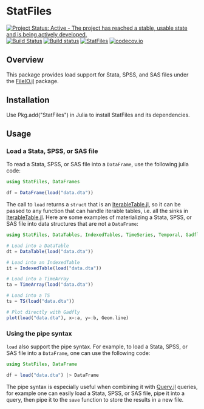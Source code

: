 # StatFiles

[![Project Status: Active - The project has reached a stable, usable state and is being actively developed.](http://www.repostatus.org/badges/latest/active.svg)](http://www.repostatus.org/#active)
[![Build Status](https://travis-ci.org/davidanthoff/StatFiles.jl.svg?branch=master)](https://travis-ci.org/davidanthoff/StatFiles.jl)
[![Build status](https://ci.appveyor.com/api/projects/status/816985qre56lkgpf/branch/master?svg=true)](https://ci.appveyor.com/project/davidanthoff/statfiles-jl/branch/master)
[![StatFiles](http://pkg.julialang.org/badges/StatFiles_0.6.svg)](http://pkg.julialang.org/?pkg=StatFiles)
[![codecov.io](http://codecov.io/github/davidanthoff/StatFiles.jl/coverage.svg?branch=master)](http://codecov.io/github/davidanthoff/StatFiles.jl?branch=master)

## Overview

This package provides load support for Stata, SPSS, and SAS files
under the [FileIO.jl](https://github.com/JuliaIO/FileIO.jl) package.

## Installation

Use Pkg.add("StatFiles") in Julia to install StatFiles and its dependencies.

## Usage

### Load a Stata, SPSS, or SAS file

To read a Stata, SPSS, or SAS file into a ``DataFrame``, use the following julia code:

````julia
using StatFiles, DataFrames

df = DataFrame(load("data.dta"))
````

The call to ``load`` returns a ``struct`` that is an [IterableTable.jl](https://github.com/davidanthoff/IterableTables.jl), so it can be passed to any function that can handle iterable tables, i.e. all the sinks in [IterableTable.jl](https://github.com/davidanthoff/IterableTables.jl). Here are some examples of materializing a Stata, SPSS, or SAS file into data structures that are not a ``DataFrame``:

````julia
using StatFiles, DataTables, IndexedTables, TimeSeries, Temporal, Gadfly

# Load into a DataTable
dt = DataTable(load("data.dta"))

# Load into an IndexedTable
it = IndexedTable(load("data.dta"))

# Load into a TimeArray
ta = TimeArray(load("data.dta"))

# Load into a TS
ts = TS(load("data.dta"))

# Plot directly with Gadfly
plot(load("data.dta"), x=:a, y=:b, Geom.line)
````

### Using the pipe syntax

``load`` also support the pipe syntax. For example, to load a Stata, SPSS, or SAS file into a ``DataFrame``, one can use the following code:

````julia
using StatFiles, DataFrame

df = load("data.dta") |> DataFrame
````

The pipe syntax is especially useful when combining it with [Query.jl](https://github.com/davidanthoff/Query.jl) queries, for example one can easily load a Stata, SPSS, or SAS file, pipe it into a query, then pipe it to the ``save`` function to store the results in a new file.
